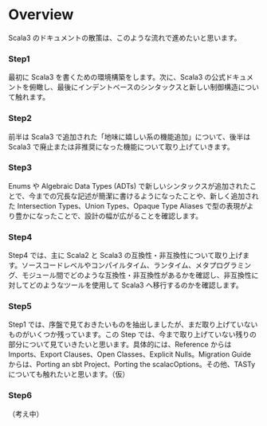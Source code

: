 # Overview

Scala3 のドキュメントの散策は、このような流れで進めたいと思います。

### Step1

最初に Scala3 を書くための環境構築をします。次に、Scala3 の公式ドキュメントを俯瞰し、最後にインデントベースのシンタックスと新しい制御構造について触れます。

### Step2

前半は Scala3 で追加された「地味に嬉しい系の機能追加」について、後半は Scala3 で廃止または非推奨になった機能について取り上げていきます。

### Step3

Enums や Algebraic Data Types (ADTs) で新しいシンタックスが追加されたことで、今までの冗長な記述が簡潔に書けるようになったことや、新しく追加された Intersection Types、Union Types、Opaque Type Aliases で型の表現がより豊かになったことで、設計の幅が広がることを確認します。

### Step4

Step4 では、主に Scala2 と Scala3 の互換性・非互換性について取り上げます。ソースコードレベルやコンパイルタイム、ランタイム、メタプログラミング、モジュール間でどのような互換性・非互換性があるかを確認し、非互換性に対してどのようなツールを使用して Scala3 へ移行するのかを確認します。


### Step5

Step1 では、序盤で見ておきたいものを抽出しましたが、まだ取り上げていないものがいくつか残っています。この Step では、今まで取り上げていない残りの部分について見ていきたいと思います。具体的には、Reference からは Imports、Export Clauses、Open Classes、Explicit Nulls。Migration Guide からは、Porting an sbt Project、Porting the scalacOptions。その他、TASTy についても触れたいと思います。（仮）

### Step6

（考え中）
